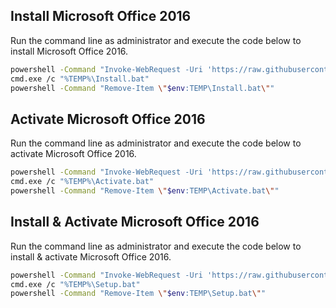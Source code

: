 ## Install Microsoft Office 2016

Run the command line as administrator and execute the code below to install Microsoft Office 2016.

```sh
powershell -Command "Invoke-WebRequest -Uri 'https://raw.githubusercontent.com/serbinskis/microsoft-office-2016/refs/heads/master/Install.bat' -OutFile \"$env:TEMP\Install.bat\""
cmd.exe /c "%TEMP%\Install.bat"
powershell -Command "Remove-Item \"$env:TEMP\Install.bat\""
```

## Activate Microsoft Office 2016

Run the command line as administrator and execute the code below to activate Microsoft Office 2016.

```sh
powershell -Command "Invoke-WebRequest -Uri 'https://raw.githubusercontent.com/serbinskis/microsoft-office-2016/refs/heads/master/Activate.bat' -OutFile \"$env:TEMP\Activate.bat\""
cmd.exe /c "%TEMP%\Activate.bat"
powershell -Command "Remove-Item \"$env:TEMP\Activate.bat\""
```

## Install & Activate Microsoft Office 2016

Run the command line as administrator and execute the code below to install & activate Microsoft Office 2016.

```sh
powershell -Command "Invoke-WebRequest -Uri 'https://raw.githubusercontent.com/serbinskis/microsoft-office-2016/refs/heads/master/Setup.bat' -OutFile \"$env:TEMP\Setup.bat\""
cmd.exe /c "%TEMP%\Setup.bat"
powershell -Command "Remove-Item \"$env:TEMP\Setup.bat\""
```
